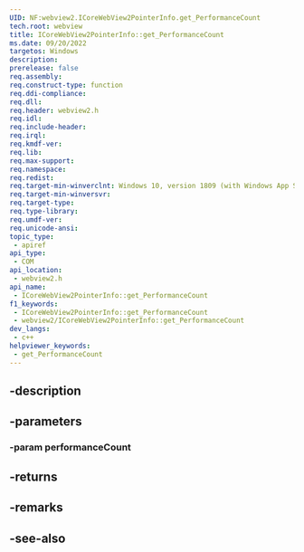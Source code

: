 ```yaml
---
UID: NF:webview2.ICoreWebView2PointerInfo.get_PerformanceCount
tech.root: webview
title: ICoreWebView2PointerInfo::get_PerformanceCount
ms.date: 09/20/2022
targetos: Windows
description: 
prerelease: false
req.assembly: 
req.construct-type: function
req.ddi-compliance: 
req.dll: 
req.header: webview2.h
req.idl: 
req.include-header: 
req.irql: 
req.kmdf-ver: 
req.lib: 
req.max-support: 
req.namespace: 
req.redist: 
req.target-min-winverclnt: Windows 10, version 1809 (with Windows App SDK 1.1 or later)
req.target-min-winversvr: 
req.target-type: 
req.type-library: 
req.umdf-ver: 
req.unicode-ansi: 
topic_type:
 - apiref
api_type:
 - COM
api_location:
 - webview2.h
api_name:
 - ICoreWebView2PointerInfo::get_PerformanceCount
f1_keywords:
 - ICoreWebView2PointerInfo::get_PerformanceCount
 - webview2/ICoreWebView2PointerInfo::get_PerformanceCount
dev_langs:
 - c++
helpviewer_keywords:
 - get_PerformanceCount
---
```


## -description

## -parameters

### -param performanceCount

## -returns

## -remarks

## -see-also

